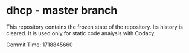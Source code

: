# dhcp - master branch

This repository contains the frozen state of the repository.
Its history is cleared. It is used only for static code
analysis with Codacy.

Commit Time: 1718845660